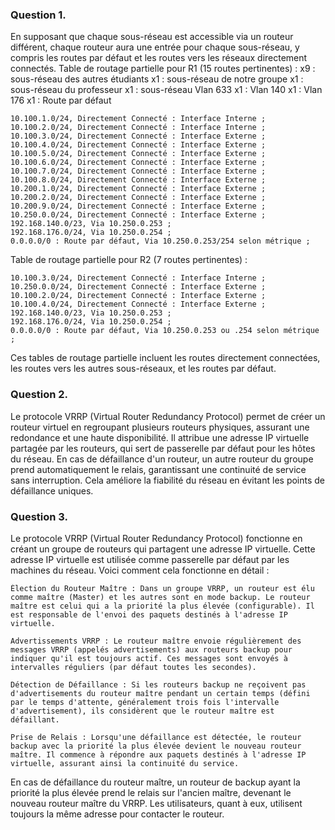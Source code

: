  ### Question 1.
 
En supposant que chaque sous-réseau est accessible via un routeur différent, chaque routeur aura une entrée pour chaque sous-réseau, y compris les routes par défaut et les routes vers les réseaux directement connectés.
Table de routage partielle pour R1 (15 routes pertinentes) :
x9 : sous-réseau des autres étudiants
x1 : sous-réseau de notre groupe 
x1 : sous-réseau du professeur
x1 : sous-réseau Vlan 633
x1 : Vlan 140
x1 : Vlan 176
x1 : Route par défaut 

```
10.100.1.0/24, Directement Connecté : Interface Interne ;
10.100.2.0/24, Directement Connecté : Interface Interne ;
10.100.3.0/24, Directement Connecté : Interface Externe ;
10.100.4.0/24, Directement Connecté : Interface Externe ;
10.100.5.0/24, Directement Connecté : Interface Externe ;
10.100.6.0/24, Directement Connecté : Interface Externe ;
10.100.7.0/24, Directement Connecté : Interface Externe ;
10.100.8.0/24, Directement Connecté : Interface Externe ;
10.200.1.0/24, Directement Connecté : Interface Externe ;
10.200.2.0/24, Directement Connecté : Interface Externe ;
10.200.9.0/24, Directement Connecté : Interface Externe ;
10.250.0.0/24, Directement Connecté : Interface Externe ;
192.168.140.0/23, Via 10.250.0.253 ;
192.168.176.0/24, Via 10.250.0.254 ;
0.0.0.0/0 : Route par défaut, Via 10.250.0.253/254 selon métrique ;

```

Table de routage partielle pour R2 (7 routes pertinentes) :
```
10.100.3.0/24, Directement Connecté : Interface Interne ;
10.250.0.0/24, Directement Connecté : Interface Externe ;
10.100.2.0/24, Directement Connecté : Interface Externe ;
10.100.4.0/24, Directement Connecté : Interface Externe ;
192.168.140.0/23, Via 10.250.0.253 ;
192.168.176.0/24, Via 10.250.0.254 ;
0.0.0.0/0 : Route par défaut, Via 10.250.0.253 ou .254 selon métrique ;
```
Ces tables de routage partielle incluent les routes directement connectées, les routes vers les autres sous-réseaux, et les routes par défaut.

### Question 2.

Le protocole VRRP (Virtual Router Redundancy Protocol) permet de créer un routeur virtuel en regroupant plusieurs routeurs physiques, assurant une redondance et une haute disponibilité. Il attribue une adresse IP virtuelle partagée par les routeurs, qui sert de passerelle par défaut pour les hôtes du réseau. En cas de défaillance d'un routeur, un autre routeur du groupe prend automatiquement le relais, garantissant une continuité de service sans interruption. Cela améliore la fiabilité du réseau en évitant les points de défaillance uniques.

### Question 3.

Le protocole VRRP (Virtual Router Redundancy Protocol) fonctionne en créant un groupe de routeurs qui partagent une adresse IP virtuelle. Cette adresse IP virtuelle est utilisée comme passerelle par défaut par les machines du réseau. Voici comment cela fonctionne en détail :

    Élection du Routeur Maître : Dans un groupe VRRP, un routeur est élu comme maître (Master) et les autres sont en mode backup. Le routeur maître est celui qui a la priorité la plus élevée (configurable). Il est responsable de l'envoi des paquets destinés à l'adresse IP virtuelle.

    Advertissements VRRP : Le routeur maître envoie régulièrement des messages VRRP (appelés advertisements) aux routeurs backup pour indiquer qu'il est toujours actif. Ces messages sont envoyés à intervalles réguliers (par défaut toutes les secondes).

    Détection de Défaillance : Si les routeurs backup ne reçoivent pas d'advertisements du routeur maître pendant un certain temps (défini par le temps d'attente, généralement trois fois l'intervalle d'advertisement), ils considèrent que le routeur maître est défaillant.

    Prise de Relais : Lorsqu'une défaillance est détectée, le routeur backup avec la priorité la plus élevée devient le nouveau routeur maître. Il commence à répondre aux paquets destinés à l'adresse IP virtuelle, assurant ainsi la continuité du service.

En cas de défaillance du routeur maître, un routeur de backup ayant la priorité la plus élevée prend le relais sur l'ancien maître, devenant le nouveau routeur maître du VRRP. Les utilisateurs, quant à eux, utilisent toujours la même adresse pour contacter le routeur. 
